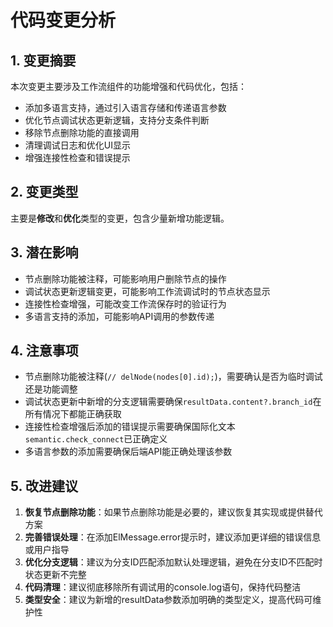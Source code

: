 # 代码变更分析

## 1. 变更摘要
本次变更主要涉及工作流组件的功能增强和代码优化，包括：
- 添加多语言支持，通过引入语言存储和传递语言参数
- 优化节点调试状态更新逻辑，支持分支条件判断
- 移除节点删除功能的直接调用
- 清理调试日志和优化UI显示
- 增强连接性检查和错误提示

## 2. 变更类型
主要是**修改**和**优化**类型的变更，包含少量新增功能逻辑。

## 3. 潜在影响
- 节点删除功能被注释，可能影响用户删除节点的操作
- 调试状态更新逻辑变更，可能影响工作流调试时的节点状态显示
- 连接性检查增强，可能改变工作流保存时的验证行为
- 多语言支持的添加，可能影响API调用的参数传递

## 4. 注意事项
- 节点删除功能被注释(`// delNode(nodes[0].id);`)，需要确认是否为临时调试还是功能调整
- 调试状态更新中新增的分支逻辑需要确保`resultData.content?.branch_id`在所有情况下都能正确获取
- 连接性检查增强后添加的错误提示需要确保国际化文本`semantic.check_connect`已正确定义
- 多语言参数的添加需要确保后端API能正确处理该参数

## 5. 改进建议
1. **恢复节点删除功能**：如果节点删除功能是必要的，建议恢复其实现或提供替代方案
2. **完善错误处理**：在添加ElMessage.error提示时，建议添加更详细的错误信息或用户指导
3. **优化分支逻辑**：建议为分支ID匹配添加默认处理逻辑，避免在分支ID不匹配时状态更新不完整
4. **代码清理**：建议彻底移除所有调试用的console.log语句，保持代码整洁
5. **类型安全**：建议为新增的resultData参数添加明确的类型定义，提高代码可维护性